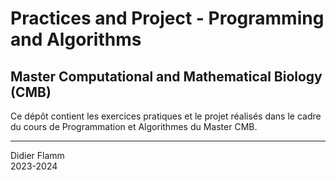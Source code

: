 # Practices and Project - Programming and Algorithms

## Master Computational and Mathematical Biology (CMB)

Ce dépôt contient les exercices pratiques et le projet réalisés dans le cadre du cours de Programmation et Algorithmes du Master CMB.

---

Didier Flamm  
2023-2024
